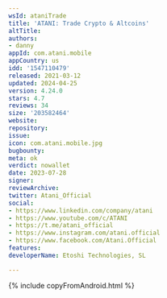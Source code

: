 ```yaml
---
wsId: ataniTrade
title: 'ATANI: Trade Crypto & Altcoins'
altTitle: 
authors:
- danny
appId: com.atani.mobile
appCountry: us
idd: '1547110479'
released: 2021-03-12
updated: 2024-04-25
version: 4.24.0
stars: 4.7
reviews: 34
size: '203582464'
website: 
repository: 
issue: 
icon: com.atani.mobile.jpg
bugbounty: 
meta: ok
verdict: nowallet
date: 2023-07-28
signer: 
reviewArchive: 
twitter: Atani_Official
social:
- https://www.linkedin.com/company/atani
- https://www.youtube.com/c/ATANI
- https://t.me/atani_official
- https://www.instagram.com/atani.official
- https://www.facebook.com/Atani.Official
features: 
developerName: Etoshi Technologies, SL

---
```


{% include copyFromAndroid.html %}
